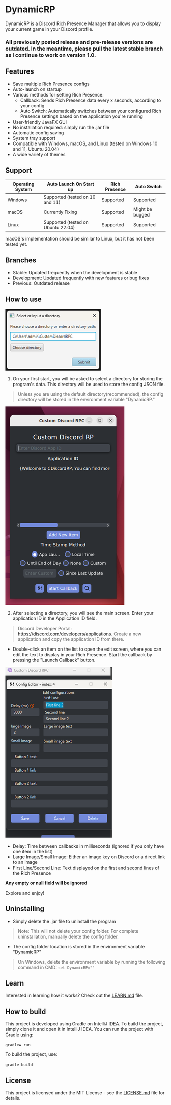 # DynamicRP

DynamicRP is a Discord Rich Presence Manager that allows you to display your current game in your Discord profile.

### All previously posted release and pre-release versions are outdated. In the meantime, please pull the latest stable branch as I continue to work on version 1.0.



## Features

- Save multiple Rich Presence configs
- Auto-launch on startup
- Various methods for setting Rich Presence:
    - Callback: Sends Rich Presence data every x seconds, according to your config
    - Auto Switch: Automatically switches between your configured Rich Presence settings based on the application you're running
- User-friendly JavaFX GUI
- No installation required: simply run the .jar file
- Automatic config saving
- System tray support
- Compatible with Windows, macOS, and Linux (tested on Windows 10 and 11, Ubuntu 20.04)
- A wide variety of themes

## Support

| Operating System | Auto Launch On Start up            | Rich Presence | Auto Switch     |
|------------------|------------------------------------|---------------|-----------------|
| Windows          | Supported (tested on 10 and 11)    | Supported     | Supported       |
| macOS            | Currently Fixing                   | Supported     | Might be bugged |
| Linux            | Supported (tested on Ubuntu 22.04) | Supported     | Supported       |

macOS's implementation should be similar to Linux, but it has not been tested yet.

## Branches

- Stable: Updated frequently when the development is stable
- Development: Updated frequently with new features or bug fixes
- Previous: Outdated release

## How to use

![Directory Manager](DirecotryManager.png)

1. On your first start, you will be asked to select a directory for storing the program's data. This directory will be used to store the config JSON file.

> Unless you are using the default directory(recommended), the config directory will be stored in the environment variable "DynamicRP."

![Main Screen](MainScreen.png)

2. After selecting a directory, you will see the main screen. Enter your application ID in the Application ID field.

> Discord Developer Portal: https://discord.com/developers/applications. Create a new application and copy the application ID from there.

- Double-click an item on the list to open the edit screen, where you can edit the text to display in your Rich Presence. Start the callback by pressing the "Launch Callback" button.

![Edit Screen](EditScreen.png)

- Delay: Time between callbacks in milliseconds (ignored if you only have one item in the list)
- Large Image/Small Image: Either an image key on Discord or a direct link to an image
- First Line/Second Line: Text displayed on the first and second lines of the Rich Presence

**Any empty or null field will be ignored**

Explore and enjoy!

## Uninstalling

- Simply delete the .jar file to uninstall the program

> Note: This will not delete your config folder. For complete uninstallation, manually delete the config folder.

- The config folder location is stored in the environment variable "DynamicRP"
> On Windows, delete the environment variable by running the following command in CMD:
> `set DynamicRP=""`

## Learn

Interested in learning how it works? Check out the [LEARN.md](LEARN.md) file.

## How to build

This project is developed using Gradle on IntelliJ IDEA.
To build the project, simply clone it and open it in IntelliJ IDEA.
You can run the project with Gradle using:

```gradlew run```

To build the project, use:

```gradle build```

## License

This project is licensed under the MIT License - see the [LICENSE.md](LICENSE.md) file for details.